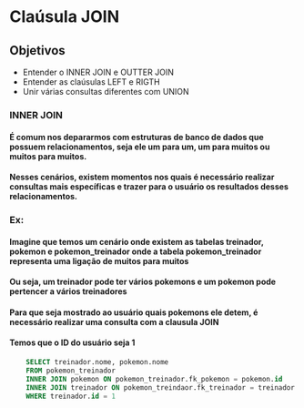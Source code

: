 # Claúsula JOIN
## Objetivos
* Entender o INNER JOIN e OUTTER JOIN
* Entender as claúsulas LEFT e RIGTH
* Unir várias consultas diferentes com UNION

### INNER JOIN

#### É comum nos depararmos com estruturas de banco de dados que possuem relacionamentos, seja ele um para um, um para muitos ou muitos para muitos. 
#### Nesses cenários, existem momentos nos quais é necessário realizar consultas mais específicas e trazer para o usuário os resultados desses relacionamentos. 
### Ex:
#### Imagine que temos um cenário onde existem as tabelas treinador, pokemon e pokemon_treinador onde a tabela pokemon_treinador representa uma ligação de muitos para muitos
#### Ou seja, um treinador pode ter vários pokemons e um pokemon pode pertencer a vários treinadores
#### Para que seja mostrado ao usuário quais pokemons ele detem, é necessário realizar uma consulta com a clausula JOIN
#### Temos que o ID do usuário seja 1
```sql
    SELECT treinador.nome, pokemon.nome
    FROM pokemon_treinador
    INNER JOIN pokemon ON pokemon_treinador.fk_pokemon = pokemon.id
    INNER JOIN treinador ON pokemon_treindaor.fk_treinador = treinador.id
    WHERE treinador.id = 1
    
```

